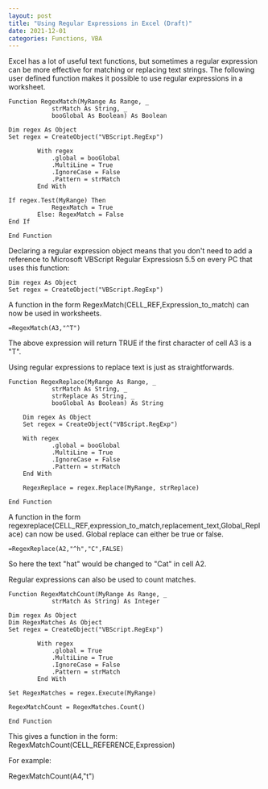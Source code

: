 ```yaml
---
layout: post
title: "Using Regular Expressions in Excel (Draft)"
date: 2021-12-01
categories: Functions, VBA
---
```


Excel has a lot of useful text functions, but sometimes a regular expression can be more effective for matching or replacing text strings. The following user defined function makes it possible to use regular expressions in a worksheet.

<!--more-->

```
Function RegexMatch(MyRange As Range, _
            strMatch As String, _
            booGlobal As Boolean) As Boolean
     
Dim regex As Object
Set regex = CreateObject("VBScript.RegExp")

        With regex
            .global = booGlobal
            .MultiLine = True
            .IgnoreCase = False
            .Pattern = strMatch
        End With

If regex.Test(MyRange) Then
            RegexMatch = True
        Else: RegexMatch = False
End If

End Function
```

Declaring a regular expression object means that you don't need to add a reference to Microsoft VBScript Regular Expressiosn 5.5 on every PC that uses this function:

```
Dim regex As Object
Set regex = CreateObject("VBScript.RegExp")
```



A function in the form RegexMatch(CELL_REF,Expression_to_match) can now be used in worksheets.

```
=RegexMatch(A3,"^T")
```
The above expression will return TRUE if the first character of cell A3 is a "T".


Using regular expressions to replace text is just as straightforwards. 

```
Function RegexReplace(MyRange As Range, _
            strMatch As String, _
            strReplace As String, _
            booGlobal As Boolean) As String
     
    Dim regex As Object
    Set regex = CreateObject("VBScript.RegExp")

    With regex
            .global = booGlobal
            .MultiLine = True
            .IgnoreCase = False
            .Pattern = strMatch
    End With

    RegexReplace = regex.Replace(MyRange, strReplace)

End Function
```

A function in the form regexreplace(CELL_REF,expression_to_match,replacement_text,Global_Replace) can now be used. Global replace can either be true or false.

```
=RegexReplace(A2,"^h","C",FALSE)
```

So here the text "hat" would be changed to "Cat" in cell A2.

Regular expressions can also be used to count matches.

```
Function RegexMatchCount(MyRange As Range, _
            strMatch As String) As Integer
     
Dim regex As Object
Dim RegexMatches As Object
Set regex = CreateObject("VBScript.RegExp")

        With regex
            .global = True
            .MultiLine = True
            .IgnoreCase = False
            .Pattern = strMatch
        End With

Set RegexMatches = regex.Execute(MyRange)

RegexMatchCount = RegexMatches.Count()
           
End Function
```

This gives a function in the form:
RegexMatchCount(CELL_REFERENCE,Expression)

For example: 

RegexMatchCount(A4,"t")
